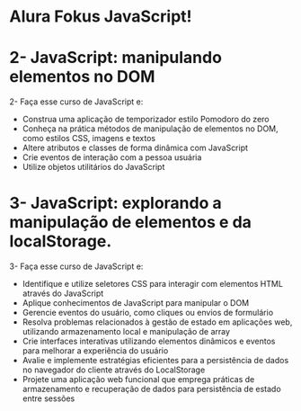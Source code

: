 # Alura Fokus JavaScript!

# 2- JavaScript: manipulando elementos no DOM
2- Faça esse curso de JavaScript e:
- Construa uma aplicação de temporizador estilo Pomodoro do zero
- Conheça na prática métodos de manipulação de elementos no DOM, como estilos CSS, imagens e textos
- Altere atributos e classes de forma dinâmica com JavaScript
- Crie eventos de interação com a pessoa usuária
- Utilize objetos utilitários do JavaScript

# 3- JavaScript: explorando a manipulação de elementos e da localStorage.
3- Faça esse curso de JavaScript e:
- Identifique e utilize seletores CSS para interagir com elementos HTML através do JavaScript
- Aplique conhecimentos de JavaScript para manipular o DOM
- Gerencie eventos do usuário, como cliques ou envios de formulário
- Resolva problemas relacionados à gestão de estado em aplicações web, utilizando armazenamento local e manipulação de array
- Crie interfaces interativas utilizando elementos dinâmicos e eventos para melhorar a experiência do usuário
- Avalie e implemente estratégias eficientes para a persistência de dados no navegador do cliente através do LocalStorage
- Projete uma aplicação web funcional que emprega práticas de armazenamento e recuperação de dados para persistência de estado entre sessões
